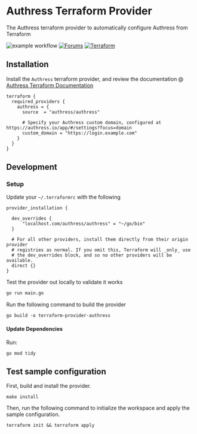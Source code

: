 # Authress Terraform Provider
The Authress terraform provider to automatically configure Authress from Terraform

![example workflow](https://github.com/authress/terraform-provider-authress/actions/workflows/build.yml/badge.svg) [![Forums][discuss-badge]][discuss] [![Terraform][terraform-badge]][terraform-link]

[discuss-badge]: https://img.shields.io/badge/build-terraform--authress-623CE4.svg
[discuss]: https://discuss.hashicorp.com/c/terraform-providers/31

[terraform-badge]: https://img.shields.io/badge/install-terraform--authress-blue.svg
[terraform-link]: https://registry.terraform.io/providers/hashicorp/authress/latest/docs

## Installation

Install the `Authress` terraform provider, and review the documentation @ [Authress Terraform Documentation](https://registry.terraform.io/providers/hashicorp/authress/latest/docs)

```hcl
terraform {
  required_providers {
    authress = {
      source  = "authress/authress"
      
      # Specify your Authress custom domain, configured at https://authress.io/app/#/settings?focus=domain
      custom_domain = "https://login.example.com"
    }
  }
}
```


## Development

### Setup

Update your `~/.terraformrc` with the following

```hcl
provider_installation {

  dev_overrides {
      "localhost.com/authress/authress" = "~/go/bin"
  }

  # For all other providers, install them directly from their origin provider
  # registries as normal. If you omit this, Terraform will _only_ use
  # the dev_overrides block, and so no other providers will be available.
  direct {}
}
```

Test the provider out locally to validate it works
```sh
go run main.go
```

Run the following command to build the provider

```shell
go build -o terraform-provider-authress
```

#### Update Dependencies
Run:

```shell
go mod tidy
```

## Test sample configuration

First, build and install the provider.

```shell
make install
```

Then, run the following command to initialize the workspace and apply the sample configuration.

```shell
terraform init && terraform apply
```